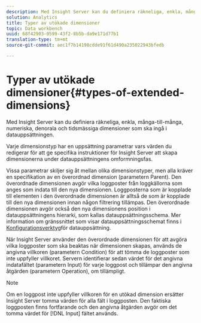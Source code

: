 ```yaml
---
description: Med Insight Server kan du definiera räkneliga, enkla, många-till-många, numeriska, denorala och tidsmässiga dimensioner som ska ingå i datauppsättningen.
solution: Analytics
title: Typer av utökade dimensioner
topic: Data workbench
uuid: 68f42903-0599-43f2-8b5b-da9e171d77b1
translation-type: tm+mt
source-git-commit: aec1f7b14198cdde91f61d490a235022943bfedb

---
```



# Typer av utökade dimensioner{#types-of-extended-dimensions}

Med Insight Server kan du definiera räkneliga, enkla, många-till-många, numeriska, denorala och tidsmässiga dimensioner som ska ingå i datauppsättningen.

Varje dimensionstyp har en uppsättning parametrar vars värden du redigerar för att ge specifika instruktioner för Insight Server att skapa dimensionerna under datauppsättningens omformningsfas.

Vissa parametrar skiljer sig åt mellan olika dimensionstyper, men alla kräver en specifikation av en överordnad dimension (parametern Parent). Den överordnade dimensionen avgör vilka loggposter från loggkällorna som anges som indata till den nya dimensionen. Loggposterna som är kopplade till elementen i den överordnade dimensionen är alltså de som är kopplade till den nya dimensionen innan någon filtrering tillämpas. Den överordnade dimensionen avgör också den nya dimensionens position i datauppsättningens hierarki, som kallas datauppsättningsschema. Mer information om gränssnittet som visar datauppsättningsschemat finns i [Konfigurationsverktyg](../../../../home/c-dataset-const-proc/c-dataset-config-tools/c-dataset-config-tools.md#concept-6e058b7691834cf79dcfd1573f78d4f5)för datauppsättning.

När Insight Server använder den överordnade dimensionen för att avgöra vilka loggposter som ska beaktas när dimensionen skapas, används de angivna villkoren (parametern Condition) för att tömma de loggposter som inte uppfyller villkoret. Servern identifierar sedan värdet för det angivna indatafältet (parametern Input) för varje loggpost och tillämpar den angivna åtgärden (parametern Operation), om tillämpligt.

>[!NOTE]
>
>Om en loggpost inte uppfyller villkoren för en utökad dimension ersätter Insight Server tomma värden för alla fält i loggposten. Den faktiska loggposten finns fortfarande och den angivna åtgärden avgör om det tomma värdet för [!DNL Input] fältet används.


